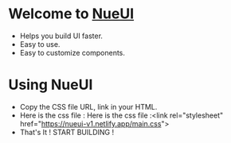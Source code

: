 # Welcome to [NueUI](https://nueui-v1.netlify.app/)


- Helps you build UI faster.
- Easy to use.
- Easy to customize components.

# Using NueUI
- Copy the CSS file URL, link in your HTML.
- Here is the css file : Here is the css file :&lt;link rel="stylesheet" href="https://nueui-v1.netlify.app/main.css"&gt;
- That's It ! START BUILDING !